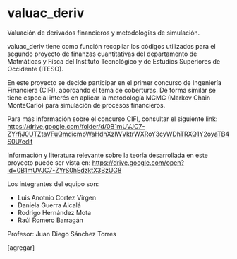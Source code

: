# valuac_deriv
Valuación de derivados financieros y metodologías de simulación. 

valuac_deriv tiene como función recopilar los códigos utilizados para el segundo proyecto de finanzas cuantitativas del departamento de Matmáticas y Físca del Instituto Tecnológico y de Estudios Superiores de Occidente (ITESO). 

En este proyecto se decide participar en el primer concurso de Ingeniería Financiera (CIFI), abordando el tema de coberturas. De forma similar se tiene especial interés en aplicar la metodología MCMC (Markov Chain MonteCarlo) para simulación de procesos financieros. 

Para más información sobre el concurso CIFI, consultar el siguiente link: https://drive.google.com/folder/d/0B1mUVJC7-ZYrfjJ0UTZtaVFuQmdicmpWaHdhXzlWVktrWXRoY3cyWDhTRXQ1Y2oyaTB4S0U/edit

Información y literatura relevante sobre la teoría desarrollada en este proyecto puede ser vista en:
https://drive.google.com/open?id=0B1mUVJC7-ZYrS0hEdzktX3BzUG8

Los integrantes del equipo son:
* Luis Anotnio Cortez Virgen
* Daniela Guerra Alcalá
* Rodrigo Hernández Mota
* Raúl Romero Barragán

Profesor: Juan Diego Sánchez Torres

[agregar] 
